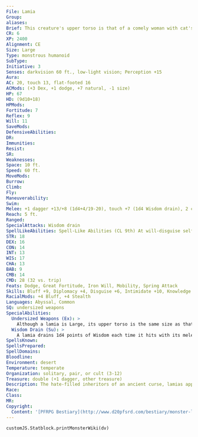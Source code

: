 ```yaml
---
File: Lamia
Group: 
aliases: 
Brief: This creature's upper torso is that of a comely woman with cat's eyes and sharp fangs, while her lower body is that of a lion.
CR: 6
XP: 2400
Alignment: CE
Size: Large
Type: monstrous humanoid
SubType: 
Initiative: 3
Senses: darkvision 60 ft., low-light vision; Perception +15
Aura: 
AC: 20, touch 13, flat-footed 16
ACMods: (+3 Dex, +1 dodge, +7 natural, -1 size)
HP: 67
HD: (9d10+18)
HPMods: 
Fortitude: 7
Reflex: 9
Will: 11
SaveMods: 
DefensiveAbilities: 
DR: 
Immunities: 
Resist: 
SR: 
Weaknesses: 
Space: 10 ft.
Speed: 60 ft.
MoveMods: 
Burrow: 
Climb: 
Fly: 
Maneuverability: 
Swim: 
Melee: +1 dagger +13/+8 (1d4+4/19-20), touch +7 (1d4 Wisdom drain), 2 claws +7 (1d4+2)
Reach: 5 ft.
Ranged: 
SpecialAttacks: Wisdom drain
SpellLikeAbilities: Spell-Like Abilities (CL 9th) At will-disguise self, ventriloquism 3/day-charm monster (DC 15), major image (DC 14), mirror image, suggestion (DC 14) 1/day-deep slumber (DC 14)
STR: 18
DEX: 16
CON: 14
INT: 13
WIS: 17
CHA: 13
BAB: 9
CMB: 14
CMD: 28 (32 vs. trip)
Feats: Dodge, Great Fortitude, Iron Will, Mobility, Spring Attack
Skills: Bluff +9, Diplomacy +4, Disguise +6, Intimidate +10, Knowledge (religion) +4, Perception +15, Stealth +15, Survival +12
RacialMods: +4 Bluff, +4 Stealth
Languages: Abyssal, Common
SQ: undersized weapons
SpecialAbilities:
  Undersized Weapons (Ex): >
    Although a lamia is Large, its upper torso is the same size as that of a Medium humanoid. As a result, lamias wield weapons as if they were one size category smaller than their actual size (Medium for most lamias).
  Wisdom Drain (Su): >
    A lamia drains 1d4 points of Wisdom each time it hits with its melee touch attack. (Unlike with other kinds of ability drain attacks, a lamia does not heal any damage when it uses its Wisdom drain.) Lamias try to use this power early in an encounter to make foes more susceptible to charm monster and suggestion.
SpellsKnown: 
SpellsPrepared: 
SpellDomains: 
Bloodline: 
Environment: desert
Temperature: temperate
Organization: solitary, pair, or cult (3-12)
Treasure: double (+1 dagger, other treasure)
Description: The hate-filled inheritors of an ancient curse, lamias appear as lean and attractive women from the waist up, while below they possess the bodies of powerful lions. Even their humanoid features bear distinctly feline traits, their eyes slitted and feral and their teeth like predatory fangs. A typical lamia stands over 6 feet tall, measures more than 8 feet long, and weighs upward of 650 pounds. Lamias are attracted to the ruined and forsaken parts of the world. Crumbling keeps, abandoned cities, and forgotten monuments all satisfy these deadly hunters' cruel aesthetic- particularly those in arid or otherwise lifeless environs. Foremost, though, lamias favor decrepit temples. They delight in seeing the shrines of good deities in ruins and go out of their way to bring hardship to thriving holy places. Lamias look to the eldest female of the group as their leader, mother, and shaman, cleaving to her with fanatical reverence. While lamias shun most religious followings- viewing such as the source of the curse that blighted them with bestial forms-lamia elders claim to hear the whispers of the scouring desert winds and know the cold whims of the stars, drawing upon such mystical sources to lead their people. The lamias presented here are but the most common and least powerful members of this cursed race, with others bearing serpentine, avian, and even more perverse forms.
Race: 
Class: 
MR: 
Copyright:
  Content: '[PFRPG Bestiary](http://www.d20pfsrd.com/bestiary/monster-listings/monstrous-humanoids/lamia)'
---
```

```dataviewjs
customJS.Statblock.printMonsterWiki(dv)
```
